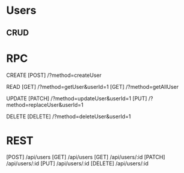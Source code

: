 # Users

## CRUD

# RPC

CREATE
[POST] /?method=createUser

READ
[GET] /?method=getUser&userId=1
[GET] /?method=getAllUser

UPDATE
[PATCH] /?method=updateUser&userId=1
[PUT] /?method=replaceUser&userId=1

DELETE
[DELETE] /?method=deleteUser&userId=1

# REST

[POST] /api/users
[GET] /api/users
[GET] /api/users/:id
[PATCH] /api/users/:id
[PUT] /api/users/:id
[DELETE] /api/users/:id
